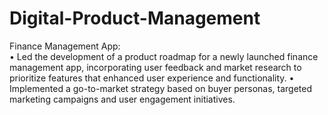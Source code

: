 # Digital-Product-Management
Finance Management App:                                                                                                                           			 	                                                                                      
•	Led the development of a product roadmap for a newly launched finance management app, incorporating user feedback and market research to prioritize features that enhanced user experience and functionality.
•	Implemented a go-to-market strategy based on buyer personas, targeted marketing campaigns and user engagement initiatives.
